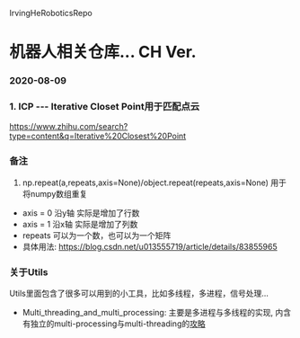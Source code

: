 IrvingHeRoboticsRepo

# 机器人相关仓库... CH Ver. 


### 2020-08-09 
### 1. ICP --- Iterative Closet Point用于匹配点云
https://www.zhihu.com/search?type=content&q=Iterative%20Closest%20Point  







### 备注 ### 
1. np.repeat(a,repeats,axis=None)/object.repeat(repeats,axis=None) 用于将numpy数组重复
  - axis = 0 沿y轴 实际是增加了行数
  - axis = 1 沿x轴 实际是增加了列数 
  - repeats 可以为一个数，也可以为一个矩阵
  - 具体用法: https://blog.csdn.net/u013555719/article/details/83855965
  

### 关于Utils ### 
Utils里面包含了很多可以用到的小工具，比如多线程，多进程，信号处理...
 
  - Multi_threading_and_multi_processing: 主要是多进程与多线程的实现, 内含有独立的multi-processing与multi-threading的[攻略](https://github.com/HzcIrving/IrvingHeRoboticsRepo/tree/master/Utils/Multi_threading_and_multi_processing)
